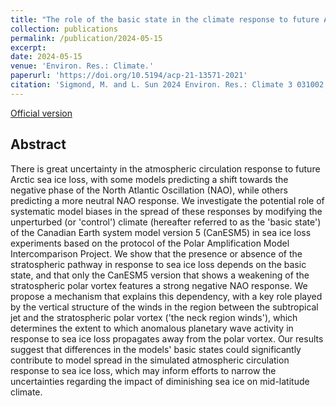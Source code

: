 ```yaml
---
title: "The role of the basic state in the climate response to future Arctic sea ice loss"
collection: publications
permalink: /publication/2024-05-15
excerpt: 
date: 2024-05-15
venue: 'Environ. Res.: Climate.'
paperurl: 'https://doi.org/10.5194/acp-21-13571-2021'
citation: 'Sigmond, M. and L. Sun 2024 Environ. Res.: Climate 3 031002, doi:10.1088/2752-5295/ad44ca.'
---
```


[Official version](https://doi.org/10.1088/2752-5295/ad44ca)

## Abstract
There is great uncertainty in the atmospheric circulation response to future Arctic sea ice loss, with some models predicting a shift towards the negative phase of the North Atlantic Oscillation (NAO), while others predicting a more neutral NAO response. We investigate the potential role of systematic model biases in the spread of these responses by modifying the unperturbed (or 'control') climate (hereafter referred to as the 'basic state') of the Canadian Earth system model version 5 (CanESM5) in sea ice loss experiments based on the protocol of the Polar Amplification Model Intercomparison Project. We show that the presence or absence of the stratospheric pathway in response to sea ice loss depends on the basic state, and that only the CanESM5 version that shows a weakening of the stratospheric polar vortex features a strong negative NAO response. We propose a mechanism that explains this dependency, with a key role played by the vertical structure of the winds in the region between the subtropical jet and the stratospheric polar vortex ('the neck region winds'), which determines the extent to which anomalous planetary wave activity in response to sea ice loss propagates away from the polar vortex. Our results suggest that differences in the models' basic states could significantly contribute to model spread in the simulated atmospheric circulation response to sea ice loss, which may inform efforts to narrow the uncertainties regarding the impact of diminishing sea ice on mid-latitude climate.

